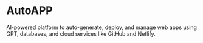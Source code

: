 # AutoAPP
AI-powered platform to auto-generate, deploy, and manage web apps using GPT, databases, and cloud services like GitHub and Netlify.
